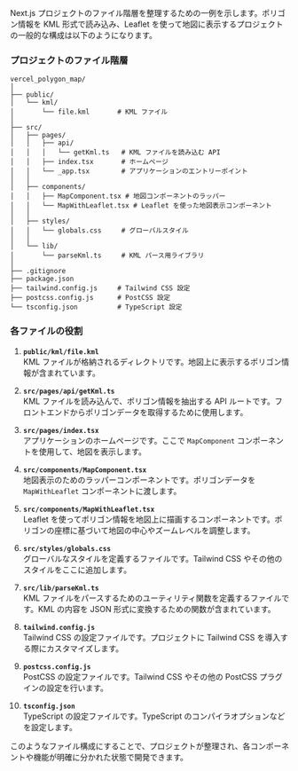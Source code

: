 Next.js プロジェクトのファイル階層を整理するための一例を示します。ポリゴン情報を KML 形式で読み込み、Leaflet を使って地図に表示するプロジェクトの一般的な構成は以下のようになります。

### プロジェクトのファイル階層

```
vercel_polygon_map/
│
├── public/
│   └── kml/
│       └── file.kml       # KML ファイル
│
├── src/
│   ├── pages/
│   │   ├── api/
│   │   │   └── getKml.ts   # KML ファイルを読み込む API
│   │   ├── index.tsx       # ホームページ
│   │   └── _app.tsx        # アプリケーションのエントリーポイント
│   │
│   ├── components/
│   │   ├── MapComponent.tsx # 地図コンポーネントのラッパー
│   │   └── MapWithLeaflet.tsx # Leaflet を使った地図表示コンポーネント
│   │
│   ├── styles/
│   │   └── globals.css     # グローバルスタイル
│   │
│   └── lib/
│       └── parseKml.ts     # KML パース用ライブラリ
│
├── .gitignore
├── package.json
├── tailwind.config.js     # Tailwind CSS 設定
├── postcss.config.js      # PostCSS 設定
└── tsconfig.json          # TypeScript 設定
```

### 各ファイルの役割

1. **`public/kml/file.kml`**  
   KML ファイルが格納されるディレクトリです。地図上に表示するポリゴン情報が含まれています。

2. **`src/pages/api/getKml.ts`**  
   KML ファイルを読み込んで、ポリゴン情報を抽出する API ルートです。フロントエンドからポリゴンデータを取得するために使用します。

3. **`src/pages/index.tsx`**  
   アプリケーションのホームページです。ここで `MapComponent` コンポーネントを使用して、地図を表示します。

4. **`src/components/MapComponent.tsx`**  
   地図表示のためのラッパーコンポーネントです。ポリゴンデータを `MapWithLeaflet` コンポーネントに渡します。

5. **`src/components/MapWithLeaflet.tsx`**  
   Leaflet を使ってポリゴン情報を地図上に描画するコンポーネントです。ポリゴンの座標に基づいて地図の中心やズームレベルを調整します。

6. **`src/styles/globals.css`**  
   グローバルなスタイルを定義するファイルです。Tailwind CSS やその他のスタイルをここに追加します。

7. **`src/lib/parseKml.ts`**  
   KML ファイルをパースするためのユーティリティ関数を定義するファイルです。KML の内容を JSON 形式に変換するための関数が含まれています。

8. **`tailwind.config.js`**  
   Tailwind CSS の設定ファイルです。プロジェクトに Tailwind CSS を導入する際にカスタマイズします。

9. **`postcss.config.js`**  
   PostCSS の設定ファイルです。Tailwind CSS やその他の PostCSS プラグインの設定を行います。

10. **`tsconfig.json`**  
    TypeScript の設定ファイルです。TypeScript のコンパイラオプションなどを設定します。

このようなファイル構成にすることで、プロジェクトが整理され、各コンポーネントや機能が明確に分かれた状態で開発できます。